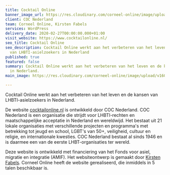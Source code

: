 ```yaml
---
title: Cocktail Online
banner_image_url: https://res.cloudinary.com/corneel-online/image/upload/v1602859183/corneel/cocktailonline_gi9vwk.jpg
client: COC Nederland
team: Corneel Online, Kirsten Fabels
services: WordPress
delivery_date: 2020-02-27T00:00:00.000+01:00
visit_website: https://www.cocktailonline.nl/
seo_title: Cocktail Online
seo_description: Cocktail Online werkt aan het verbeteren van het leven en de kansen
  van LHBTI-asielzoekers in Nederland
published: true
featured: false
summary: Cocktail Online werkt aan het verbeteren van het leven en de kansen van LHBTI-asielzoekers
  in Nederland.
main_image: https://res.cloudinary.com/corneel-online/image/upload/v1602859183/corneel/cocktailonline_gi9vwk.jpg

---
```

Cocktail Online werkt aan het verbeteren van het leven en de kansen van LHBTI-asielzoekers in Nederland.

De website [cocktailonline.nl](https://www.cocktailonline.nl/) is ontwikkeld door COC Nederland. COC Nederland is een organisatie die strijdt voor LHBTI-rechten en maatschappelijke acceptatie in Nederland en wereldwijd. Het bestaat uit 21 lokale organisaties met verschillende projecten en programma's met betrekking tot jeugd en school, LGBT's van 50+, veiligheid, cultuur en religie, en internationale kwesties. COC Nederland bestaat al sinds 1946 en is daarmee een van de eerste LHBT-organisaties ter wereld.

Deze website is ontwikkeld met financiering van het Fonds voor asiel, migratie en integratie (AMIF). Het websiteontwerp is gemaakt door [Kirsten Fabels](https://kirstenfabels.nl/). Corneel Online heeft de website gerealiseerd, die inmiddels in 5 talen beschikbaar is.